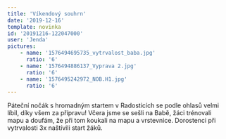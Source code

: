```yaml
---
title: 'Víkendový souhrn'
date: '2019-12-16'
template: novinka
id: '20191216-122047000'
user: 'Jenda'
pictures:
    - name: '1576494695735_vytrvalost_baba.jpg'
      ratio: '6'
    - name: '1576494886137_Vyprava 2.jpg'
      ratio: '6'
    - name: '1576495242972_NOB.H1.jpg'
      ratio: '6'
---
```

Páteční nočák s hromadným startem v Radosticích se podle ohlasů velmi líbil, díky všem za přípravu!
Včera jsme se sešli na Babě, žáci trénovali mapu a doufám, že při tom koukali na mapu a vrstevnice. Dorostenci při vytrvalosti 3x naštívili start žáků.

